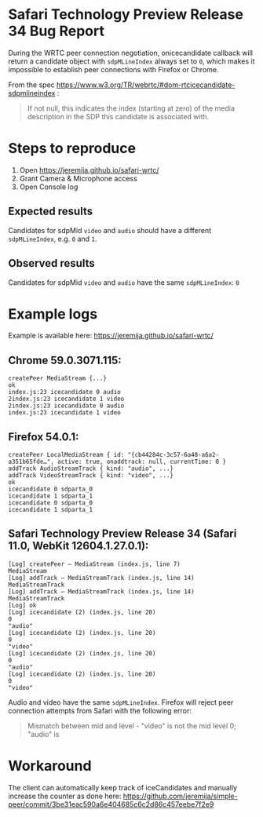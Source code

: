 # Safari Technology Preview Release 34 Bug Report

During the WRTC peer connection negotiation, onicecandidate callback will return a candidate object with `sdpMLineIndex` always set to `0`, which makes it impossible to establish peer connections with Firefox or Chrome.

From the spec https://www.w3.org/TR/webrtc/#dom-rtcicecandidate-sdpmlineindex :

> If not null, this indicates the index (starting at zero) of the media description in the SDP this candidate is associated with.

# Steps to reproduce

1. Open https://jeremija.github.io/safari-wrtc/
2. Grant Camera & Microphone access
3. Open Console log

## Expected results

Candidates for sdpMid `video` and `audio` should have a different `sdpMLineIndex`, e.g. `0` and `1`.

## Observed results

Candidates for sdpMid `video` and `audio` have the same `sdpMLineIndex`: `0`

# Example logs

Example is available here: https://jeremija.github.io/safari-wrtc/

## Chrome 59.0.3071.115:

```
createPeer MediaStream {...}
ok
index.js:23 icecandidate 0 audio
2index.js:23 icecandidate 1 video
2index.js:23 icecandidate 0 audio
index.js:23 icecandidate 1 video
```

## Firefox 54.0.1:

```
createPeer LocalMediaStream { id: "{cb44284c-3c57-6a48-a6a2-a351b65fde…", active: true, onaddtrack: null, currentTime: 0 }
addTrack AudioStreamTrack { kind: "audio", ...}
addTrack VideoStreamTrack { kind: "video", ...}
ok
icecandidate 0 sdparta_0
icecandidate 1 sdparta_1
icecandidate 0 sdparta_0
icecandidate 1 sdparta_1
```

## Safari Technology Preview Release 34 (Safari 11.0, WebKit 12604.1.27.0.1):

```
[Log] createPeer – MediaStream (index.js, line 7)
MediaStream
[Log] addTrack – MediaStreamTrack (index.js, line 14)
MediaStreamTrack
[Log] addTrack – MediaStreamTrack (index.js, line 14)
MediaStreamTrack
[Log] ok
[Log] icecandidate (2) (index.js, line 20)
0
"audio"
[Log] icecandidate (2) (index.js, line 20)
0
"video"
[Log] icecandidate (2) (index.js, line 20)
0
"audio"
[Log] icecandidate (2) (index.js, line 20)
0
"video"
```

Audio and video have the same `sdpMLineIndex`. Firefox will reject peer connection attempts from Safari with the following error:

> Mismatch between mid and level - "video" is not the mid level 0; "audio" is

# Workaround

The client can automatically keep track of iceCandidates and manually increase the counter as done here: https://github.com/jeremija/simple-peer/commit/3be31eac590a6e404685c6c2d86c457eebe7f2e9
